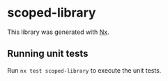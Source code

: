 # scoped-library

This library was generated with [Nx](https://nx.dev).

## Running unit tests

Run `nx test scoped-library` to execute the unit tests.
